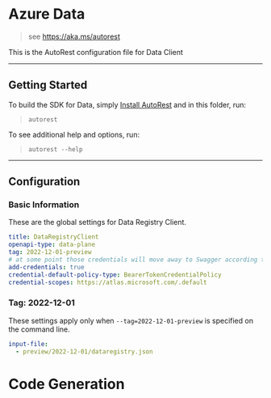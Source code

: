 # Azure Data

> see https://aka.ms/autorest

This is the AutoRest configuration file for Data Client

---

## Getting Started

To build the SDK for Data, simply [Install AutoRest](https://aka.ms/autorest/install) and in this folder, run:

> `autorest`

To see additional help and options, run:

> `autorest --help`

---

## Configuration

### Basic Information

These are the global settings for Data Registry Client.

``` yaml
title: DataRegistryClient
openapi-type: data-plane
tag: 2022-12-01-preview
# at some point those credentials will move away to Swagger according to [this](https://github.com/Azure/autorest/issues/3718)
add-credentials: true
credential-default-policy-type: BearerTokenCredentialPolicy
credential-scopes: https://atlas.microsoft.com/.default
```


### Tag: 2022-12-01

These settings apply only when `--tag=2022-12-01-preview` is specified on the command line.

``` yaml $(tag) == '2022-12-01-preview'
input-file:
  - preview/2022-12-01/dataregistry.json
```

# Code Generation
